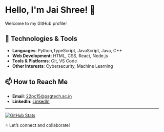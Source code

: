 # Hello, I'm Jai Shree! 👋  

Welcome to my GitHub profile! 

## 🔧 Technologies & Tools  
- **Languages**: Python,TypeScript, JavaScript, Java, C++ 
- **Web Development**: HTML, CSS, React, Node.js  
- **Tools & Platforms**: Git, VS Code
- **Other Interests**: Cybersecurity, Machine Learning  

## 📫 How to Reach Me  
- **Email**: [22pc15@psgtech.ac.in](22pc15@psgtech.ac.in)  
- **LinkedIn**: [LinkedIn](https://www.linkedin.com/in/jai-shree-k/)   

---  

[![GitHub Stats](https://github-readme-stats.vercel.app/api?username=jai-shree&show_icons=true&theme=radical)](https://github.com/jai-shree)  

⭐ Let’s connect and collaborate!  
